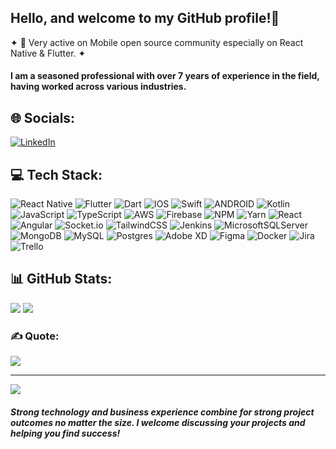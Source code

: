 ## Hello, and welcome to my GitHub profile!👋

✦ 🥰 Very active on Mobile open source community especially on React Native & Flutter. ✦
#### I am a seasoned professional with over 7 years of experience in the field, having worked across various industries. 

## 🌐 Socials:
[![LinkedIn](https://img.shields.io/badge/LinkedIn-%230077B5.svg?logo=linkedin&logoColor=white)](https://linkedin.com/in/https://www.linkedin.com/in/ankitkakadiya/) 

## 💻 Tech Stack:
![React Native](https://img.shields.io/badge/react_native-%2320232a.svg?style=plastic&logo=react&logoColor=%2361DAFB) ![Flutter](https://img.shields.io/badge/Flutter-%2302569B.svg?style=plastic&logo=Flutter&logoColor=white) ![Dart](https://img.shields.io/badge/dart-%230175C2.svg?style=plastic&logo=dart&logoColor=white) ![IOS](https://img.shields.io/badge/IOS-%2320232a.svg?style=plastic&logo=apple&logoColor=white) ![Swift](https://img.shields.io/badge/swift-F54A2A?style=plastic&logo=swift&logoColor=white) ![ANDROID](https://img.shields.io/badge/android-%2320232a.svg?style=plastic&logo=android&logoColor=%a4c639) ![Kotlin](https://img.shields.io/badge/kotlin-%230095D5.svg?style=plastic&logo=kotlin&logoColor=white) ![JavaScript](https://img.shields.io/badge/javascript-%23323330.svg?style=plastic&logo=javascript&logoColor=%23F7DF1E) ![TypeScript](https://img.shields.io/badge/typescript-%23007ACC.svg?style=plastic&logo=typescript&logoColor=white) ![AWS](https://img.shields.io/badge/AWS-%23FF9900.svg?style=plastic&logo=amazon-aws&logoColor=white) ![Firebase](https://img.shields.io/badge/firebase-%23039BE5.svg?style=plastic&logo=firebase) ![NPM](https://img.shields.io/badge/NPM-%23000000.svg?style=plastic&logo=npm&logoColor=white) ![Yarn](https://img.shields.io/badge/yarn-%232C8EBB.svg?style=plastic&logo=yarn&logoColor=white) ![React](https://img.shields.io/badge/react-%2320232a.svg?style=plastic&logo=react&logoColor=%2361DAFB) ![Angular](https://img.shields.io/badge/angular-%23DD0031.svg?style=plastic&logo=angular&logoColor=white) ![Socket.io](https://img.shields.io/badge/Socket.io-black?style=plastic&logo=socket.io&badgeColor=010101) ![TailwindCSS](https://img.shields.io/badge/tailwindcss-%2338B2AC.svg?style=plastic&logo=tailwind-css&logoColor=white) ![Jenkins](https://img.shields.io/badge/jenkins-%232C5263.svg?style=plastic&logo=jenkins&logoColor=white) ![MicrosoftSQLServer](https://img.shields.io/badge/Microsoft%20SQL%20Sever-CC2927?style=plastic&logo=microsoft%20sql%20server&logoColor=white) ![MongoDB](https://img.shields.io/badge/MongoDB-%234ea94b.svg?style=plastic&logo=mongodb&logoColor=white) ![MySQL](https://img.shields.io/badge/mysql-%2300f.svg?style=plastic&logo=mysql&logoColor=white) ![Postgres](https://img.shields.io/badge/postgres-%23316192.svg?style=plastic&logo=postgresql&logoColor=white) ![Adobe XD](https://img.shields.io/badge/Adobe%20XD-470137?style=plastic&logo=Adobe%20XD&logoColor=#FF61F6) 	![Figma](https://img.shields.io/badge/figma-%23F24E1E.svg?style=plastic&logo=figma&logoColor=white) ![Docker](https://img.shields.io/badge/docker-%230db7ed.svg?style=plastic&logo=docker&logoColor=white) ![Jira](https://img.shields.io/badge/jira-%230A0FFF.svg?style=plastic&logo=jira&logoColor=white) ![Trello](https://img.shields.io/badge/Trello-%23026AA7.svg?style=plastic&logo=Trello&logoColor=white)

## 📊 GitHub Stats:

![](https://github-readme-streak-stats.herokuapp.com/?user=ankitpkakadiya&theme=yeblu&hide_border=true) ![](https://github-readme-stats.vercel.app/api/top-langs/?username=ankitpkakadiya&theme=yeblu&hide_border=true&include_all_commits=false&count_private=false&layout=compact)

### ✍️ Quote:
![](https://quotes-github-readme.vercel.app/api?type=horizontal&theme=radical)

---
[![](https://visitcount.itsvg.in/api?id=ankitpkakadiya&icon=0&color=0)](https://visitcount.itsvg.in)

<!-- Proudly created with GPRM ( https://gprm.itsvg.in ) --> 

##### Strong technology and business experience combine for strong project outcomes no matter the size. I welcome discussing your projects and helping you find success! 

